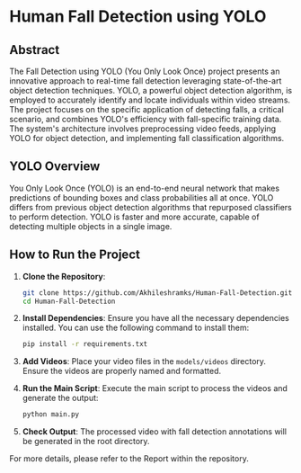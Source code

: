 
# Human Fall Detection using YOLO

## Abstract

The Fall Detection using YOLO (You Only Look Once) project presents an innovative approach to real-time fall detection leveraging state-of-the-art object detection techniques. YOLO, a powerful object detection algorithm, is employed to accurately identify and locate individuals within video streams. The project focuses on the specific application of detecting falls, a critical scenario, and combines YOLO's efficiency with fall-specific training data. The system's architecture involves preprocessing video feeds, applying YOLO for object detection, and implementing fall classification algorithms.

## YOLO Overview

You Only Look Once (YOLO) is an end-to-end neural network that makes predictions of bounding boxes and class probabilities all at once. YOLO differs from previous object detection algorithms that repurposed classifiers to perform detection. YOLO is faster and more accurate, capable of detecting multiple objects in a single image.

## How to Run the Project

1. **Clone the Repository**:
   ```bash
   git clone https://github.com/Akhileshramks/Human-Fall-Detection.git
   cd Human-Fall-Detection
   ```

2. **Install Dependencies**:
   Ensure you have all the necessary dependencies installed. You can use the following command to install them:
   ```bash
   pip install -r requirements.txt
   ```

3. **Add Videos**:
   Place your video files in the `models/videos` directory. Ensure the videos are properly named and formatted.

4. **Run the Main Script**:
   Execute the main script to process the videos and generate the output:
   ```bash
   python main.py
   ```

5. **Check Output**:
   The processed video with fall detection annotations will be generated in the root directory.


For more details, please refer to the Report within the repository.
